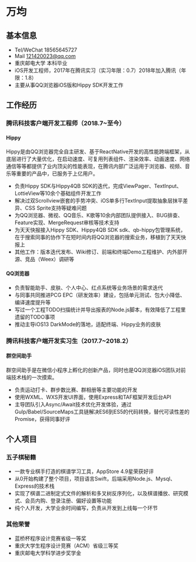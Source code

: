 # 万均
## 基本信息
- Tel/WeChat 18565645727
- Mail 121420023@qq.com
- 重庆邮电大学 本科毕业
- iOS开发工程师，2017年在腾讯实习（实习年限：0.7）2018年加入腾讯（年限：1.8）
- 主要从事QQ浏览器iOS版和Hippy SDK开发工作

## 工作经历
### 腾讯科技客户端开发工程师（2018.7~至今）
#### Hippy
Hippy是由QQ浏览器完全自主研发、基于ReactNative开发的高性能跨端框架，从底层进行了大量优化，在启动速度、可复用列表组件、渲染效率、动画速度、网络通信等等都提供了业内顶尖的性能表现，在腾讯内部广泛运用于浏览器、视频、音乐等重要的产品中，已服务于上亿用户。
- 负责Hippy SDK与Hippy4QB SDK的迭代，完成ViewPager、TextInput、LottieView等10余个基础组件开发工作
- 解决过双Scrollview嵌套的手势冲突、iOS单多行TextInput提取抽象层抹平差异、CSS Sprite支持等疑难问题
- 为QQ浏览器、微视、QQ音乐、K歌等10余内部团队提供接入、BUG排查、Feature实现、MergeRequest审核等技术支持
- 为天天快报接入Hippy SDK、Hippy4QB SDK sdk、qb-hippy包管理系统，在于搜索同事的协作下在短时间内将QQ浏览器的搜索业务，移植到了天天快报上
- 其他工作：版本迭代发布、Wiki修订、前端和终端Demo工程维护、内外部开源、竞品（Weex）调研等

#### QQ浏览器
- 负责智能助手、皮肤、个人中心、红点系统等业务场景的需求迭代
- 与同事共同推进PCG EPC（研发效率）建设，包括单元测试、包大小降低、编译速度提升等
- 写过一个工程TODO扫描统计并导出报表的Node.js脚本，有效降低了工程里遗留的TODO事项
- 推动主导iOS13 DarkMode的落地，适配终端、Hippy业务的皮肤

### 腾讯科技客户端开发实习生（2017.7~2018.2）
#### 群空间助手
群空间助手是在微信小程序上孵化的创新产品，同时也是QQ浏览器iOS团队对前端技术栈的一次摸索。
- 负责运动打卡、群步数比赛、群相册等主要功能的开发
- 使用WXML、WXS开发UI界面，使用Express和TAF框架开发后台API
- 主导团队引入Async/Await技术优化开发体验，通过Gulp/Babel/SourceMaps工具链解决ES6到ES5的代码转换，替代可读性差的Promise，获得同事好评


## 个人项目
### 五子棋秘籍
- 一款专业棋手打造的棋谱学习工具，AppStore 4.9星荣获好评
- 从0开始构建了整个项目，项目语言Swift，后端采用Node.js、Mysql、Express的技术栈
- 实现了棋谱二进制定式文件的解析和多叉树反序列化，以及棋谱播放、研究模式、会员内购、登录注册、偏好设置等功能
- 纯个人开发，大学业余时间编写，负责从开发到上线每一个环节

### 其他荣誉
- 蓝桥杯程序设计竞赛省级一等奖
- 重庆大学生程序设计竞赛（ACM）省级三等奖
- 重庆邮电大学科学进步奖学金
